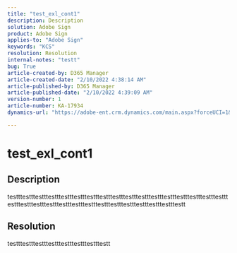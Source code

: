 ```yaml
---
title: "test_exl_cont1"
description: Description
solution: Adobe Sign
product: Adobe Sign
applies-to: "Adobe Sign"
keywords: "KCS"
resolution: Resolution
internal-notes: "testt"
bug: True
article-created-by: D365 Manager
article-created-date: "2/10/2022 4:38:14 AM"
article-published-by: D365 Manager
article-published-date: "2/10/2022 4:39:09 AM"
version-number: 1
article-number: KA-17934
dynamics-url: "https://adobe-ent.crm.dynamics.com/main.aspx?forceUCI=1&pagetype=entityrecord&etn=knowledgearticle&id=e1dd8c3f-2b8a-ec11-93b0-0022480833b4"

---
```

# test_exl_cont1

## Description

testttestttestttestttestttestttestttestttestttestttestttestttestttestttestttestttestttestttestttestttestttestttestttestttestttestttestttestttestttestttestt

## Resolution


testttestttestttestttestttestttestttestt
